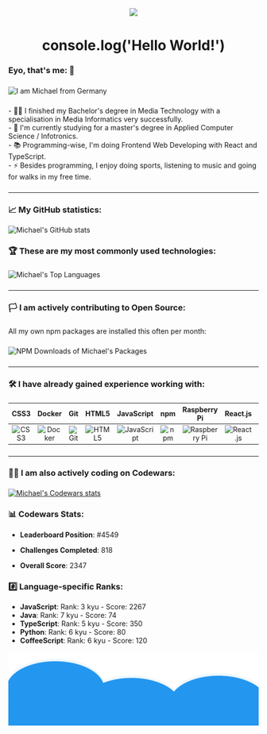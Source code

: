 <div align="center">
  <img height="150" src="https://media.giphy.com/media/v1.Y2lkPTc5MGI3NjExNjM5aHBnencyZzQ3a3gxNXV5a2tyOTBlY3ozZHRucTZvM3A4ZjJpbyZlcD12MV9pbnRlcm5hbF9naWZfYnlfaWQmY3Q9cw/j1soPQE95y0eXhMwKT/giphy.gif"  />
</div>

###

<h1 align="center">console.log('Hello World!')</h1>

###

<h3 align="left"> Eyo, that's me:  👋</h3>

###

![I am Michael from Germany](https://readme-typing-svg.herokuapp.com?font=Consolas&duration=7500&color=F7F7F7&background=00000055&center=true&vCenter=true&repeat=false&width=320&height=64&lines=I+am+Michael+from+Germany.)

###

<p align="left">- 👩‍💻 I finished my Bachelor's degree in Media Technology with a specialisation in Media Informatics very successfully.<br>- 🔭 I'm currently studying for a master's degree in Applied Computer Science / Infotronics.<br>- 📚 Programming-wise, I'm doing Frontend Web Developing with React and TypeScript.<br>- ⚡ Besides programming, I enjoy doing sports, listening to music and going for walks in my free time.</p>

###

<hr>

###

<h3 align="left">📈 My GitHub statistics:</h3>

![Michael's GitHub stats](https://github-readme-stats.vercel.app/api?username=StackOverflowIsBetterThanAnyAI&show=reviews&show_icons=true&include_all_commits=true)

###

<h3 align="left">🏆 These are my most commonly used technologies:</h3>

###

![Michael's Top Languages](https://github-readme-stats.vercel.app/api/top-langs/?username=StackOverflowIsBetterThanAnyAI&layout=compact)

###

<hr>

###

<h3 align="left">🏳️ I am actively contributing to Open Source:</h3>

###

All my own npm packages are installed this often per month:

###

![NPM Downloads of Michael's Packages](https://img.shields.io/npm-stat/dm/muenzi01)

###

<hr>

###

<h3 align="left">🛠 I have already gained experience working with:</h3>

###

| CSS3 | Docker | Git | HTML5 | JavaScript | npm | Raspberry Pi | React.js | Tailwind | TypeScript |
|---|---|---|---|---|---|---|---|---|---|
| <div align="center"><img src="https://cdn.jsdelivr.net/gh/devicons/devicon/icons/css3/css3-original.svg" height="40" alt="CSS3"  /></div> | <div align="center"><img src="https://skillicons.dev/icons?i=docker" height="40" alt="Docker"  /></div> | <div align="center"><img src="https://cdn.jsdelivr.net/gh/devicons/devicon/icons/git/git-original.svg" height="40" alt="Git"  /></div> | <div align="center"><img src="https://cdn.jsdelivr.net/gh/devicons/devicon/icons/html5/html5-original.svg" height="40" alt="HTML5"  /></div> | <div align="center"><img src="https://cdn.jsdelivr.net/gh/devicons/devicon/icons/javascript/javascript-original.svg" height="40" alt="JavaScript"  /></div> | <div align="center"><img src="https://cdn.jsdelivr.net/gh/devicons/devicon/icons/npm/npm-original-wordmark.svg" height="40" alt="npm"  /></div> | <div align="center"><img src="https://cdn.jsdelivr.net/gh/devicons/devicon/icons/raspberrypi/raspberrypi-original.svg" height="40" alt="Raspberry Pi"  /></div> | <div align="center"><img src="https://cdn.jsdelivr.net/gh/devicons/devicon/icons/react/react-original.svg" height="40" alt="React.js"  /></div> | <div align="center"><img src="https://cdn.simpleicons.org/tailwindcss/06B6D4" height="40" alt="Tailwind"  /></div> | <div align="center"><img src="https://cdn.jsdelivr.net/gh/devicons/devicon/icons/typescript/typescript-original.svg" height="40" alt="TypeScript"  /></div> |

###

<hr>

###

<h3 align="left">👨‍💻 I am also actively coding on Codewars:</h3>

###

[![Michael's Codewars stats](https://www.codewars.com/users/muenzi01/badges/large)](https://www.codewars.com/users/muenzi01)

<h3 align="left">📊 Codewars Stats:</h3>

-   **Leaderboard Position**: #4549 <!-- CODEWARS_LEADERBOARD -->

-   **Challenges Completed**: 818 <!-- CODEWARS_COMPLETED -->

-   **Overall Score**: 2347 <!-- CODEWARS_OVERALL_SCORE -->

<h3 align="left">#️⃣ Language-specific Ranks:</h3>

<!-- CODEWARS_LANGUAGE_RANKS -->

* **JavaScript**: Rank: 3 kyu - Score: 2267
* **Java**: Rank: 7 kyu - Score: 74
* **TypeScript**: Rank: 5 kyu - Score: 350
* **Python**: Rank: 6 kyu - Score: 80
* **CoffeeScript**: Rank: 6 kyu - Score: 120

![Lightblue Cloudy Background](https://github.com/StackOverflowIsBetterThanAnyAI/StackOverflowIsBetterThanAnyAI/blob/main/background.png?raw=true)
